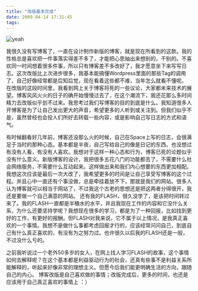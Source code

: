 ```yaml
---
title: "改版基本完成"
date: 2009-04-14 17:31:45
tags:
---
```


![yeah](../../../images/2009/yeah.jpg "yeah") 

我很久没有写博客了，一直在设计制作新版的博客，就是现在所看到的这款。我的性格总是喜欢把一件事落实得差不多了，才能把心思抽出来想别的，干别的。不喜欢同一时间想着很多件事，所以只有博客差不多改好了，我才愿意坐下来写写日志。这次改版比上次进步很多，我基本能搞懂Wordpress里面的那些Tag的调用了，自己好像经常都是后知后觉，现在看着这些都不难，当年怎么就看不懂呢。 在改版的这段时间里，我看到网上关于博客将死的一些议论，大家都未来技术的展望。博客风风火火的日子的确开始慢慢过去了，在这个潮流下，我还花那么多时间精力去改版似乎划不过来。我思考过我们写博客的目的到底是什么。我知道很多人开博客是为了让自己发出更大的声音，希望更多的人听到或关注到。但我们似乎不是，虽然曾经也会投人们所好去转载一些内容，或是影响自己写日志的方式和语气。 

有时候翻看好几年前，博客还没那么火的时候，自己在Space上写的日志，会很满足于当时的那种心态。基本都是半夜，自己写给自己的像是日记的东西。也没想过有没有人看，有没有人喜欢。我想对于这样一种心态和行为，博客已死的论题似乎没有什么意义。新版博客的设计，我把很多五花八门的功能都去了，不需要什么社会网络服务，不需要什么互动起来。这样做出来和我们内心想要的东西更加相配。 我想这次应该是最后一次大改了，我希望更多的时间是让自己享受写博客的这个过程。并且心中一直还有个事没做，总是牵挂着放不下，那就是我们的网站。很多人认为博客就可以相当于网站了，不过我这个古老的思想还是把这两者分得很开，我还是要做一个自己满意的网站。 还有我的FLASH，很久没学了，是该把时间转过来了。我的FLASH一直都是半桶水的水平，并且我现在工作的内容和它没什么关系，为什么还要坚持学呢？我想现在很多的学习，都是为了一种回报，比如找到更好的工作，有更好的报酬。但FLASH对我来说，它不属于以上情况，是我真正喜欢的一个事情。我想不是做什么事都考虑回报才行的，应该经常问问自己，到底自己有什么真正喜欢的，有没有为之努力过。也许很久以后我的FLASH还是一般，不过没什么亏的。 

之前我听说过一个老外50多岁的女人，在网上找人学习FLASH的故事，这个事情如何去解释呢？在这个基本都是利益驱动行为的社会，还真有些事不是利益关系所能解释的，听起来好像非常的理想主义。但愿今后我们能更明确生活的方向，跟随自己的内心。 博客改版是自己喜欢做的事情；改版完成后，更多的时间，也还是应该用于自己真正喜欢的事情上 ：）
